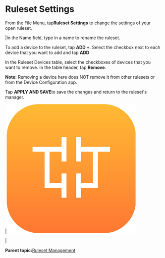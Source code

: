 # Ruleset Settings

From the File Menu, tap**Ruleset Settings** to change the settings of your open ruleset.

|In the Name field, type in a name to rename the ruleset.

To add a device to the ruleset, tap **ADD +**. Select the checkbox next to each device that you want to add and tap **ADD**.

In the Ruleset Devices table, select the checkboxes of devices that you want to remove. In the table header, tap **Remove**.

**Note:** Removing a device here does NOT remove it from other rulesets or from the Device Configuration app.

Tap **APPLY AND SAVE**to save the changes and return to the ruleset's manager.

|![](../Images/RuleEngine/RuleEngine-Icon.png)

|

**Parent topic:**[Ruleset Management](../RuleEngine/RulesetManagement.md)

